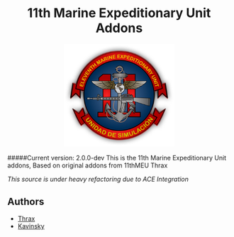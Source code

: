 <h1 align="center">11th Marine Expeditionary Unit Addons</h1>
<p align="center">
	<img src="https://raw.githubusercontent.com/11thmeu/addons/master/extras/logo-transparent.png" width="250px" />
</p>

#####Current version: 2.0.0-dev
This is the 11th Marine Expeditionary Unit addons, Based on original addons from 11thMEU Thrax

_This source is under heavy refactoring due to ACE Integration_

## Authors
 * [Thrax](https://github.com/Thraxs/)
 * [Kavinsky](https://github.com/kavinsky/)
